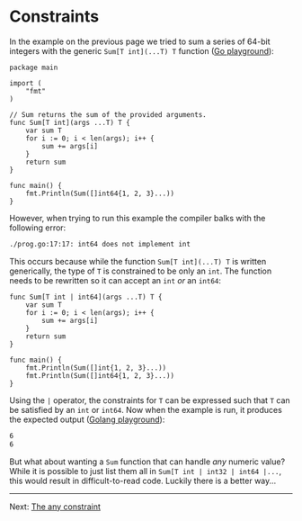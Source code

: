 # Constraints

In the example on the previous page we tried to sum a series of 64-bit integers with the generic `Sum[T int](...T) T` function ([Go playground](https://gotipplay.golang.org/p/8FCzhpVpPUc)):

```golang
package main

import (
	"fmt"
)

// Sum returns the sum of the provided arguments.
func Sum[T int](args ...T) T {
	var sum T
	for i := 0; i < len(args); i++ {
		sum += args[i]
	}
	return sum
}

func main() {
	fmt.Println(Sum([]int64{1, 2, 3}...))
}
```

However, when trying to run this example the compiler balks with the following error:

```bash
./prog.go:17:17: int64 does not implement int
```

This occurs because while the function `Sum[T int](...T) T` is written generically, the type of `T` is constrained to be only an `int`. The function needs to be rewritten so it can accept an `int` _or_ an `int64`:

```golang
func Sum[T int | int64](args ...T) T {
	var sum T
	for i := 0; i < len(args); i++ {
		sum += args[i]
	}
	return sum
}

func main() {
	fmt.Println(Sum([]int{1, 2, 3}...))
	fmt.Println(Sum([]int64{1, 2, 3}...))
}
```

Using the `|` operator, the constraints for `T` can be expressed such that `T` can be satisfied by an `int` or `int64`. Now when the example is run, it produces the expected output ([Golang playground](https://gotipplay.golang.org/p/c6jzxJo0s7S)):

```bash
6
6
```

But what about wanting a `Sum` function that can handle _any_ numeric value? While it is possible to just list them all in `Sum[T int | int32 | int64 |...`, this would result in difficult-to-read code. Luckily there is a better way...

---

Next: [The any constraint](./04-the-any-constraint.md)
